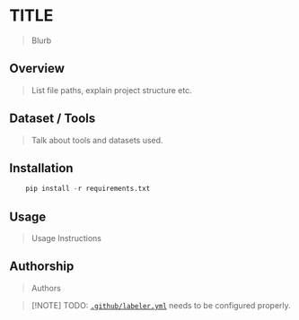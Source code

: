 # TITLE

> Blurb

## Overview

> List file paths, explain project structure etc.

## Dataset / Tools

> Talk about tools and datasets used.

## Installation

```python
    pip install -r requirements.txt
```

## Usage

> Usage Instructions

## Authorship

> Authors

> [!NOTE] TODO:
> [`.github/labeler.yml`](.github/labeler.yml) needs to be configured properly.
